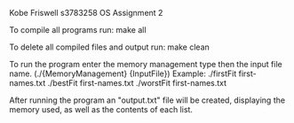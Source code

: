 Kobe Friswell s3783258
OS Assignment 2

To compile all programs run:
    make all

To delete all compiled files and output run:
    make clean

To run the program enter the memory management type
then the input file name. (./{MemoryManagement} {InputFile})
Example:
    ./firstFit first-names.txt
    ./bestFit first-names.txt
    ./worstFit first-names.txt

After running the program an "output.txt" file will
be created, displaying the memory used, as well as 
the contents of each list.